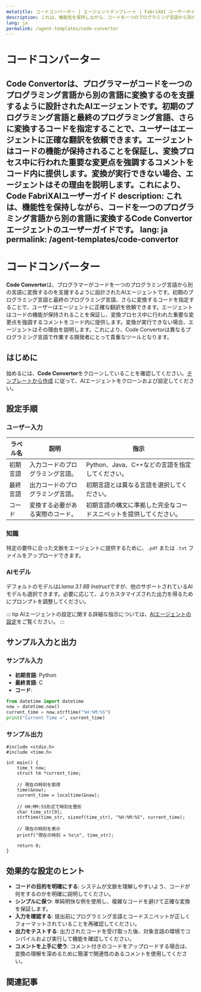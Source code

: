```yaml
---
metatitle: コードコンバーター | エージェントテンプレート | FabriXAI ユーザーガイド
description: これは、機能性を保持しながら、コードを一つのプログラミング言語から別の言語に変換するCode Convertorエージェントのユーザーガイドです。
lang: ja
permalink: /agent-templates/code-convertor
---
```


# コードコンバーター

**Code Convertor**は、プログラマーがコードを一つのプログラミング言語から別の言語に変換するのを支援するように設計されたAIエージェントです。初期のプログラミング言語と最終のプログラミング言語、さらに変換するコードを指定することで、ユーザーはエージェントに正確な翻訳を依頼できます。エージェントはコードの機能が保持されることを保証し、変換プロセス中に行われた重要な変更点を強調するコメントをコード内に提供します。変換が実行できない場合、エージェントはその理由を説明します。これにより、Code FabriXAIユーザーガイド
description: これは、機能性を保持しながら、コードを一つのプログラミング言語から別の言語に変換するCode Convertorエージェントのユーザーガイドです。
lang: ja
permalink: /agent-templates/code-convertor
---

# コードコンバーター

**Code Convertor**は、プログラマーがコードを一つのプログラミング言語から別の言語に変換するのを支援するように設計されたAIエージェントです。初期のプログラミング言語と最終のプログラミング言語、さらに変換するコードを指定することで、ユーザーはエージェントに正確な翻訳を依頼できます。エージェントはコードの機能が保持されることを保証し、変換プロセス中に行われた重要な変更点を強調するコメントをコード内に提供します。変換が実行できない場合、エージェントはその理由を説明します。これにより、Code Convertorは異なるプログラミング言語で作業する開発者にとって貴重なツールとなります。

## はじめに

始めるには、**Code Convertor**をクローンしていることを確認してください。[テンプレートから作成](/en-us/create-from-templates/) に従って、AIエージェントをクローンおよび設定してください。

## 設定手順

### ユーザー入力

| ラベル名          | 説明                                               | 指示                                                                                              |
| ----------------- | -------------------------------------------------- | ------------------------------------------------------------------------------------------------- |
| 初期言語          | 入力コードのプログラミング言語。                   | Python、Java、C++などの言語を指定してください。                                                   |
| 最終言語          | 出力コードのプログラミング言語。                   | 初期言語とは異なる言語を選択してください。                                                         |
| コード            | 変換する必要がある実際のコード。                     | 初期言語の構文に準拠した完全なコードスニペットを提供してください。                                 |

### 知識

特定の要件に合った文脈をエージェントに提供するために、`.pdf` または `.txt` ファイルをアップロードできます。

### AIモデル

デフォルトのモデルは*Llama 3.1 8B Instruct*ですが、他のサポートされているAIモデルも選択できます。必要に応じて、よりカスタマイズされた出力を得るためにプロンプトを調整してください。

::: tip
AIエージェントの設定に関する詳細な指示については、[AIエージェントの設定](/en-us/configure-ai-agent/)をご覧ください。
:::

## サンプル入力と出力

### サンプル入力

- **初期言語**: Python
- **最終言語**: C
- **コード**: 

```python
from datetime import datetime
now = datetime.now()
current_time = now.strftime("%H:%M:%S")
print("Current Time =", current_time)
```

### サンプル出力

```
#include <stdio.h>
#include <time.h>

int main() {
    time_t now;
    struct tm *current_time;

    // 現在の時刻を取得
    time(&now);
    current_time = localtime(&now);

    // HH:MM:SS形式で時刻を整形
    char time_str[9];
    strftime(time_str, sizeof(time_str), "%H:%M:%S", current_time);

    // 現在の時刻を表示
    printf("現在の時刻 = %s\n", time_str);

    return 0;
}
```

## 効果的な設定のヒント

- **コードの目的を明確にする**: システムが文脈を理解しやすいよう、コードが何をするのかを明確に説明してください。
- **シンプルに保つ**: 単純明快な例を使用し、複雑なコードを避けて正確な変換を保証します。
- **入力を確認する**: 提出前にプログラミング言語とコードスニペットが正しくフォーマットされていることを再確認してください。
- **出力をテストする**: 出力されたコードを受け取った後、対象言語の環境でコンパイルおよび実行して機能を確認してください。
- **コメントを上手に使う**: コメント付きのコードをアップロードする場合は、変換の理解を深めるために簡潔で関連性のあるコメントを使用してください。

## 関連記事

